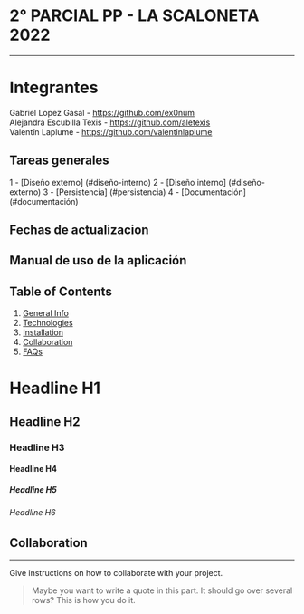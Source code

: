 # 2° PARCIAL PP - LA SCALONETA 2022
***
# Integrantes
Gabriel Lopez Gasal - https://github.com/ex0num <br>
Alejandra Escubilla Texis - https://github.com/aletexis <br>
Valentín Laplume - https://github.com/valentinlaplume <br> 

## Tareas generales
1 - [Diseño externo] (#diseño-interno)
2 - [Diseño interno] (#diseño-externo)
3 - [Persistencia] (#persistencia)
4 - [Documentación] (#documentación)

## Fechas de actualizacion

## Manual de uso de la aplicación


## Table of Contents
1. [General Info](#general-info)
2. [Technologies](#technologies)
3. [Installation](#installation)
4. [Collaboration](#collaboration)
5. [FAQs](#faqs)

# Headline H1
## Headline H2
### Headline H3
#### Headline H4 
##### Headline H5
###### Headline H6

## Collaboration
***
Give instructions on how to collaborate with your project.
> Maybe you want to write a quote in this part. 
> It should go over several rows?
> This is how you do it.
